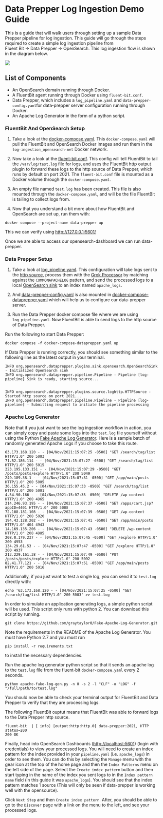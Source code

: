 # Data Prepper Log Ingestion Demo Guide

This is a guide that will walk users through setting up a sample Data Prepper pipeline for log ingestion. 
This guide will go through the steps required to create a simple log ingestion pipeline from \
Fluent Bit → Data Prepper → OpenSearch. This log ingestion flow is shown in the diagram below.

![](../../docs/images/Log_Ingestion_FluentBit_DataPrepper_OpenSearch.jpg)

## List of Components

- An OpenSearch domain running through Docker.
- A FluentBit agent running through Docker using `fluent-bit.conf`.
- Data Prepper, which includes a `log_pipeline.yaml` and `data-prepper-config.yaml`for data-prepper server configuration running through Docker.
- An Apache Log Generator in the form of a python script.

### FluentBit And OpenSearch Setup

1. Take a look at the [docker-compose.yaml](docker-compose.yaml). This `docker-compose.yaml` will pull the FluentBit and OpenSearch Docker images and run them in the `log-ingestion_opensearch-net` Docker network.


2. Now take a look at the [fluent-bit.conf](fluent-bit.conf). This config will tell FluentBit to tail the `/var/log/test.log` file for logs, and uses the FluentBit http output plugin to forward these logs to the http source of Data Prepper, which runs by default on port 2021. The `fluent-bit.conf` file
is mounted as a Docker volume through the `docker-compose.yaml`.


3. An empty file named `test.log` has been created. This file is also mounted through the  `docker-compose.yaml`, and will be the file FluentBit is tailing to collect logs from.
   

4. Now that you understand a bit more about how FluentBit and OpenSearch are set up, run them with:

```
docker compose --project-name data-prepper up
```
This we can verify using http://127.0.0.1:5601/

Once we are able to access our opensearch-dashboard we can run data-prepper. 

### Data Prepper Setup
 
1. Take a look at [log_pipeline.yaml](log_pipeline.yaml). This configuration will take logs sent to the [http source](../../data-prepper-plugins/http-source), 
process them with the [Grok Processor](../../data-prepper-plugins/grok-prepper) by matching against the `COMMONAPACHELOG` pattern, 
and send the processed logs to a local [OpenSearch sink](../../data-prepper-plugins/opensearch) to an index named `apache_logs`.

2. And [data-prepper-config.yaml](data-prepper-config.yaml) is also mounted in [docker-compose-dataprepper.yaml](docker-compose-dataprepper.yaml) which will help us to configure our data-prepper server. 


3. Run the Data Prepper docker compose file where we are using `log_pipeline.yaml`. Now FluentBit is able to send logs to the http source of Data Prepper.

Run the following to start Data Prepper:

```
docker compose -f docker-compose-dataprepper.yaml up
```

If Data Prepper is running correctly, you should see something similar to the following line as the latest output in your terminal.

```
INFO org.opensearch.dataprepper.plugins.sink.opensearch.OpenSearchSink - Initialized OpenSearch sink  
INFO org.opensearch.dataprepper.pipeline.Pipeline - Pipeline [log-pipeline] Sink is ready, starting source...  


INFO org.opensearch.dataprepper.plugins.source.loghttp.HTTPSource - Started http source on port 2021...  
INFO org.opensearch.dataprepper.pipeline.Pipeline - Pipeline [log-pipeline] - Submitting request to initiate the pipeline processing
```

### Apache Log Generator

Note that if you just want to see the log ingestion workflow in action, you can simply copy and paste some logs into the `test.log` file yourself without using the Python [Fake Apache Log Generator](https://github.com/graytaylor0/Fake-Apache-Log-Generator). 
Here is a sample batch of randomly generated Apache Logs if you choose to take this route.

```
63.173.168.120 - - [04/Nov/2021:15:07:25 -0500] "GET /search/tag/list HTTP/1.0" 200 5003
71.52.186.114 - - [04/Nov/2021:15:07:27 -0500] "GET /search/tag/list HTTP/1.0" 200 5015
223.195.133.151 - - [04/Nov/2021:15:07:29 -0500] "GET /posts/posts/explore HTTP/1.0" 200 5049
249.189.38.1 - - [04/Nov/2021:15:07:31 -0500] "GET /app/main/posts HTTP/1.0" 200 5005
36.155.45.2 - - [04/Nov/2021:15:07:33 -0500] "GET /search/tag/list HTTP/1.0" 200 5001
4.54.90.166 - - [04/Nov/2021:15:07:35 -0500] "DELETE /wp-content HTTP/1.0" 200 4965
214.246.93.195 - - [04/Nov/2021:15:07:37 -0500] "GET /apps/cart.jsp?appID=4401 HTTP/1.0" 200 5008
72.108.181.108 - - [04/Nov/2021:15:07:39 -0500] "GET /wp-content HTTP/1.0" 200 5020
194.43.128.202 - - [04/Nov/2021:15:07:41 -0500] "GET /app/main/posts HTTP/1.0" 404 4943
14.169.135.206 - - [04/Nov/2021:15:07:43 -0500] "DELETE /wp-content HTTP/1.0" 200 4985
208.0.179.237 - - [04/Nov/2021:15:07:45 -0500] "GET /explore HTTP/1.0" 200 4953
134.29.61.53 - - [04/Nov/2021:15:07:47 -0500] "GET /explore HTTP/1.0" 200 4937
213.229.161.38 - - [04/Nov/2021:15:07:49 -0500] "PUT /posts/posts/explore HTTP/1.0" 200 5092
82.41.77.121 - - [04/Nov/2021:15:07:51 -0500] "GET /app/main/posts HTTP/1.0" 200 5016
```

Additionally, if you just want to test a single log, you can send it to `test.log` directly with:

```
echo '63.173.168.120 - - [04/Nov/2021:15:07:25 -0500] "GET /search/tag/list HTTP/1.0" 200 5003' >> test.log
```

In order to simulate an application generating logs, a simple python script will be used. This script only runs with python 2. You can download this script by running.

```
git clone https://github.com/graytaylor0/Fake-Apache-Log-Generator.git
```

Note the requirements in the README of the Apache Log Generator. You must have Python 2.7 and you must run 
```
pip install -r requirements.txt
```

to install the necessary dependencies.

Run the apache log generator python script so that it sends an apache log to the `test.log` file from the fluent-bit `docker-compose.yaml` every 2 seconds. 

```
python apache-fake-log-gen.py -n 0 -s 2 -l "CLF" -o "LOG" -f "/full/path/to/test.log"
```

You should now be able to check your terminal output for FluentBit and Data Prepper to verify that they are processing logs.

The following FluentBit ouptut means that FluentBit was able to forward logs to the Data Prepper http source.

```
fluent-bit  | [ info] [output:http:http.0] data-prepper:2021, HTTP status=200
200 OK
```

Finally, head into OpenSearch Dashboards ([http://localhost:5601](http://localhost:5601)) (login with credentials) to view your processed logs.
You will need to create an index pattern for the index provided in your `pipeline.yaml` (i.e. `apache_logs`) in order to see them. You can do this by selecting the `Manage` menu with the gear icon at the top of the home page and then the `Index Patterns` menu on the left side of the page. Select the `Create index pattern` button and then start typing in the name of the index you sent logs to in the `Index pattern name` field (in this guide it was `apache_logs`). You should see that the index pattern matches 1 source (This will only be seen if data-prepper is working well with the opensource).

Click `Next Step` and then `Create index pattern`. After, you should be able to go to the `Discover` page with a link on the menu to the left, and see your processed logs.


